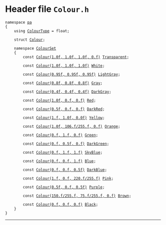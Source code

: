 # Header file `Colour.h`<a id="Colour.h"></a>

<pre><code class="language-cpp">namespace <a href='doc_Rect.md#Rect.h'>pa</a>
{
    using <a href='doc_Colour.md#Colour.h'>ColourType</a> = float;
    
    struct <a href='doc_Colour.md#Colour.h'>Colour</a>;
    
    namespace <a href='doc_Colour.md#Colour.h'>ColourSet</a>
    {
        const <a href='doc_Colour.md#Colour.h'>Colour(1.0f, 1.0f, 1.0f, 0.f)</a> <a href='doc_Colour.md#Colour.h'>Transparent</a>;
        
        const <a href='doc_Colour.md#Colour.h'>Colour(1.0f, 1.0f, 1.0f)</a> <a href='doc_Colour.md#Colour.h'>White</a>;
        
        const <a href='doc_Colour.md#Colour.h'>Colour(0.95f, 0.95f, 0.95f)</a> <a href='doc_Colour.md#Colour.h'>LightGray</a>;
        
        const <a href='doc_Colour.md#Colour.h'>Colour(0.8f, 0.8f, 0.8f)</a> <a href='doc_Colour.md#Colour.h'>Gray</a>;
        
        const <a href='doc_Colour.md#Colour.h'>Colour(0.4f, 0.4f, 0.4f)</a> <a href='doc_Colour.md#Colour.h'>DarkGray</a>;
        
        const <a href='doc_Colour.md#Colour.h'>Colour(1.0f, 0.f, 0.f)</a> <a href='doc_Colour.md#Colour.h'>Red</a>;
        
        const <a href='doc_Colour.md#Colour.h'>Colour(0.5f, 0.f, 0.f)</a> <a href='doc_Colour.md#Colour.h'>DarkRed</a>;
        
        const <a href='doc_Colour.md#Colour.h'>Colour(1.f, 1.0f, 0.0f)</a> <a href='doc_Colour.md#Colour.h'>Yellow</a>;
        
        const <a href='doc_Colour.md#Colour.h'>Colour(1.0f, 106.f/255.f, 0.f)</a> <a href='doc_Colour.md#Colour.h'>Orange</a>;
        
        const <a href='doc_Colour.md#Colour.h'>Colour(0.f, 1.f, 0.f)</a> <a href='doc_Colour.md#Colour.h'>Green</a>;
        
        const <a href='doc_Colour.md#Colour.h'>Colour(0.f, 0.5f, 0.f)</a> <a href='doc_Colour.md#Colour.h'>DarkGreen</a>;
        
        const <a href='doc_Colour.md#Colour.h'>Colour(0.f, 1.f, 1.f)</a> <a href='doc_Colour.md#Colour.h'>SkyBlue</a>;
        
        const <a href='doc_Colour.md#Colour.h'>Colour(0.f, 0.f, 1.f)</a> <a href='doc_Colour.md#Colour.h'>Blue</a>;
        
        const <a href='doc_Colour.md#Colour.h'>Colour(0.f, 0.f, 0.5f)</a> <a href='doc_Colour.md#Colour.h'>DarkBlue</a>;
        
        const <a href='doc_Colour.md#Colour.h'>Colour(1.f, 0.f, 220.f/255.f)</a> <a href='doc_Colour.md#Colour.h'>Pink</a>;
        
        const <a href='doc_Colour.md#Colour.h'>Colour(0.5f, 0.f, 0.5f)</a> <a href='doc_Colour.md#Colour.h'>Purple</a>;
        
        const <a href='doc_Colour.md#Colour.h'>Colour(150.f/255.f, 75.f/255.f, 0.f)</a> <a href='doc_Colour.md#Colour.h'>Brown</a>;
        
        const <a href='doc_Colour.md#Colour.h'>Colour(0.f, 0.f, 0.f)</a> <a href='doc_Colour.md#Colour.h'>Black</a>;
    }
}</code></pre>

-----
